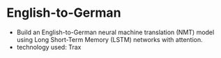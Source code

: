 # English-to-German

- Build an English-to-German neural machine translation (NMT) model using Long Short-Term Memory (LSTM) networks with attention.
- technology used: Trax
